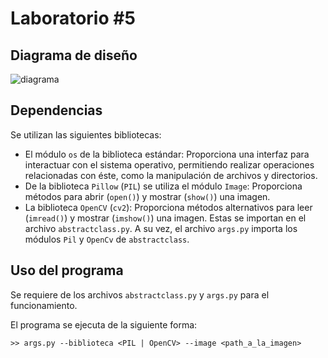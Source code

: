 # Laboratorio #5
## Diagrama de diseño
![diagrama](https://raw.githubusercontent.com/mareyes1/Lab2/main/diagrama_lab5_v2.png)
## Dependencias
Se utilizan las siguientes bibliotecas:
* El módulo `os` de la biblioteca estándar: Proporciona una interfaz para interactuar con el sistema operativo, permitiendo realizar operaciones relacionadas con éste, como la manipulación de archivos y directorios.
* De la biblioteca `Pillow` (`PIL`) se utiliza el módulo `Image`: Proporciona métodos para abrir (`open()`) y mostrar (`show()`) una imagen.
* La biblioteca `OpenCV` (`cv2`): Proporciona métodos alternativos para leer (`imread()`) y mostrar (`imshow()`) una imagen.
Estas se importan en el archivo `abstractclass.py`. A su vez, el archivo `args.py` importa los módulos `Pil` y `OpenCv` de `abstractclass`.
## Uso del programa
Se requiere de los archivos `abstractclass.py` y `args.py` para el funcionamiento.

El programa se ejecuta de la siguiente forma:

`>> args.py --biblioteca <PIL | OpenCV> --image <path_a_la_imagen>`
